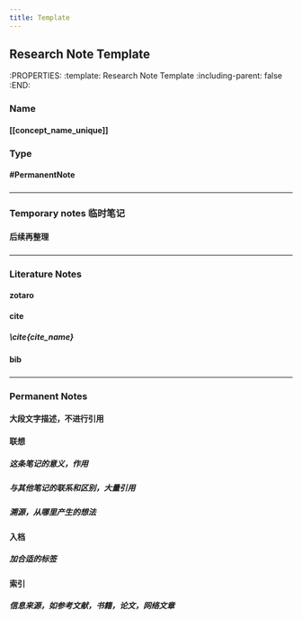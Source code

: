 ```yaml
---
title: Template
---
```


## Research Note Template
:PROPERTIES:
:template: Research Note Template
:including-parent: false
:END:
### Name
#### [[concept_name_unique]]
### Type
#### #PermanentNote
###
---
### Temporary notes 临时笔记
#### 后续再整理
###
---
### Literature Notes
#### zotaro
#### cite
##### \\cite{cite_name}
#### bib
###
---
### Permanent Notes
#### 大段文字描述，不进行引用
#### 联想
##### 这条笔记的意义，作用
##### 与其他笔记的联系和区别，大量引用
##### 溯源，从哪里产生的想法
#### 入档
##### 加合适的标签
#### 索引
##### 信息来源，如参考文献，书籍，论文，网络文章
